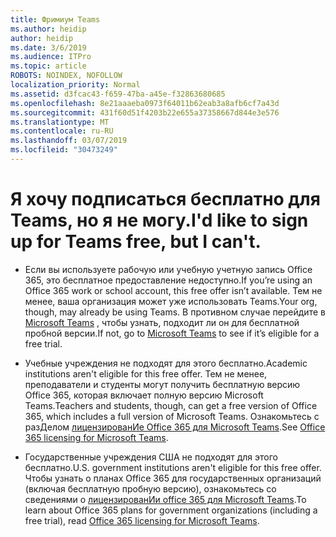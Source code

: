 ```yaml
---
title: Фримиум Teams
ms.author: heidip
author: heidip
ms.date: 3/6/2019
ms.audience: ITPro
ms.topic: article
ROBOTS: NOINDEX, NOFOLLOW
localization_priority: Normal
ms.assetid: d3fcac43-f659-47ba-a45e-f32863680685
ms.openlocfilehash: 8e21aaaeba0973f64011b62eab3a8afb6cf7a43d
ms.sourcegitcommit: 431f60d51f4203b22e655a37358667d844e3e576
ms.translationtype: MT
ms.contentlocale: ru-RU
ms.lasthandoff: 03/07/2019
ms.locfileid: "30473249"
---
```

# <a name="id-like-to-sign-up-for-teams-free-but-i-cant"></a><span data-ttu-id="46bad-102">Я хочу подписаться бесплатно для Teams, но я не могу.</span><span class="sxs-lookup"><span data-stu-id="46bad-102">I'd like to sign up for Teams free, but I can't.</span></span>

- <span data-ttu-id="46bad-103">Если вы используете рабочую или учебную учетную запись Office 365, это бесплатное предоставление недоступно.</span><span class="sxs-lookup"><span data-stu-id="46bad-103">If you’re using an Office 365 work or school account, this free offer isn’t available.</span></span> <span data-ttu-id="46bad-104">Тем не менее, ваша организация может уже использовать Teams.</span><span class="sxs-lookup"><span data-stu-id="46bad-104">Your org, though, may already be using Teams.</span></span> <span data-ttu-id="46bad-105">В противном случае перейдите в [Microsoft Teams](https://products.office.com/en-us/microsoft-teams/group-chat-software) , чтобы узнать, подходит ли он для бесплатной пробной версии.</span><span class="sxs-lookup"><span data-stu-id="46bad-105">If not, go to [Microsoft Teams](https://products.office.com/en-us/microsoft-teams/group-chat-software) to see if it’s eligible for a free trial.</span></span>

- <span data-ttu-id="46bad-106">Учебные учреждения не подходят для этого бесплатно.</span><span class="sxs-lookup"><span data-stu-id="46bad-106">Academic institutions aren't eligible for this free offer.</span></span> <span data-ttu-id="46bad-107">Тем не менее, преподаватели и студенты могут получить бесплатную версию Office 365, которая включает полную версию Microsoft Teams.</span><span class="sxs-lookup"><span data-stu-id="46bad-107">Teachers and students, though, can get a free version of Office 365, which includes a full version of Microsoft Teams.</span></span> <span data-ttu-id="46bad-108">Ознакомьтесь с разДелом [лицензированИе Office 365 для Microsoft Teams](https://docs.microsoft.com/microsoftteams/office-365-licensing).</span><span class="sxs-lookup"><span data-stu-id="46bad-108">See [Office 365 licensing for Microsoft Teams](https://docs.microsoft.com/microsoftteams/office-365-licensing).</span></span>

- <span data-ttu-id="46bad-109">Государственные учреждения США не подходят для этого бесплатно.</span><span class="sxs-lookup"><span data-stu-id="46bad-109">U.S. government institutions aren't eligible for this free offer.</span></span> <span data-ttu-id="46bad-110">Чтобы узнать о планах Office 365 для государственных организаций (включая бесплатную пробную версию), ознакомьтесь со сведениями о [лицензированИи office 365 для Microsoft Teams](https://docs.microsoft.com/microsoftteams/office-365-licensing).</span><span class="sxs-lookup"><span data-stu-id="46bad-110">To learn about Office 365 plans for government organizations (including a free trial), read [Office 365 licensing for Microsoft Teams](https://docs.microsoft.com/microsoftteams/office-365-licensing).</span></span>


